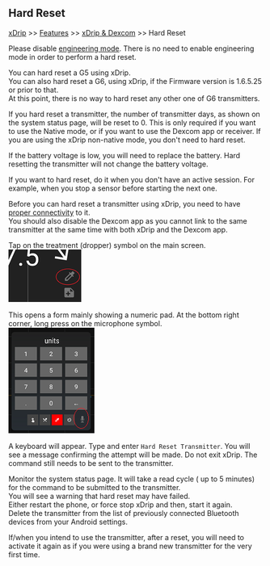 ## Hard Reset  
[xDrip](../README.md) >> [Features](./Features_page.md) >> [xDrip & Dexcom](./Dexcom_page.md) >> Hard Reset  
  
Please disable [engineering mode](./Engineering-Mode.md).  There is no need to enable engineering mode in order to perform a hard reset.  
  
You can hard reset a G5 using xDrip.   
You can also hard reset a G6, using xDrip, if the Firmware version is 1.6.5.25 or prior to that.  
At this point, there is no way to hard reset any other one of G6 transmitters.  

If you hard reset a transmitter, the number of transmitter days, as shown on the system status page, will be reset to 0. This is only required if you want to use the Native mode, or if you want to use the Dexcom app or receiver. If you are using the xDrip non-native mode, you don't need to hard reset.  

If the battery voltage is low, you will need to replace the battery. Hard resetting the transmitter will not change the battery voltage.  

If you want to hard reset, do it when you don't have an active session. For example, when you stop a sensor before starting the next one.  

Before you can hard reset a transmitter using xDrip, you need to have [proper connectivity](./Proper-connectivity.md) to it.  
You should also disable the Dexcom app as you cannot link to the same transmitter at the same time with both xDrip and the Dexcom app.  

Tap on the treatment (dropper) symbol on the main screen.  
![](./images/syringe-symbol.png)
  
This opens a form mainly showing a numeric pad. At the bottom right corner, long press on the microphone symbol.  
![](./images/treatment-menu.png)
  
A keyboard will appear. Type and enter `Hard Reset Transmitter`.  You will see a message confirming the attempt will be made.  Do not exit xDrip.  The command still needs to be sent to the transmitter.  
  
Monitor the system status page. It will take a read cycle ( up to 5 minutes) for the command to be submitted to the transmitter.  
You will see a warning that hard reset may have failed.  
Either restart the phone, or force stop xDrip and then, start it again.  
Delete the transmitter from the list of previously connected Bluetooth devices from your Android settings.  
  
If/when you intend to use the transmitter, after a reset, you will need to activate it again as if you were using a brand new transmitter for the very first time.  
  
